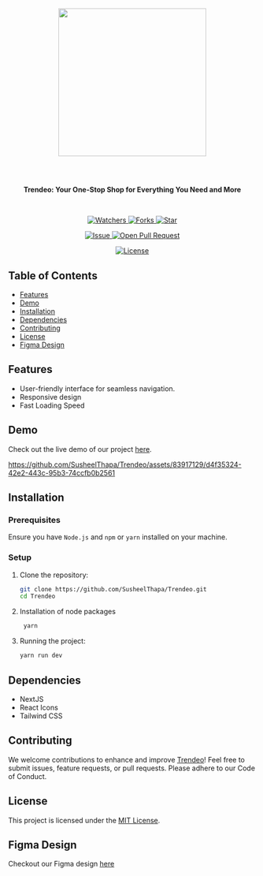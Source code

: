 # <p align="center"><img src="https://github.com/SusheelThapa/Trendeo/assets/83917129/7c501c2c-4c54-44f9-9773-ffb80fc209a1" width=300 /></p>

<br/>
<p align="center">
    <strong>Trendeo: Your One-Stop Shop for Everything You Need and More</strong>
</p>
<br/>

<p align="center">
    <p align="center">
        <a href="https://github.com/SusheelThapa/Trendeo/" target="blank">
            <img src="https://img.shields.io/github/watchers/SusheelThapa/Trendeo?style=for-the-badge&logo=appveyor" alt="Watchers"/>
        </a>
        <a href="https://github.com/SusheelThapa/Trendeo/fork" target="blank">
            <img src="https://img.shields.io/github/forks/SusheelThapa/Trendeo?style=for-the-badge&logo=appveyor" alt="Forks"/>
        </a>
        <a href="https://github.com/SusheelThapa/Trendeo/stargazers" target="blank">
            <img src="https://img.shields.io/github/stars/SusheelThapa/Trendeo?style=for-the-badge&logo=appveyor" alt="Star"/>
        </a>
    </p>
    <p align="center">
        <a href="https://github.com/SusheelThapa/Trendeo/issues" target="blank">
            <img src="https://img.shields.io/github/issues/SusheelThapa/Trendeo.svg?style=for-the-badge&logo=appveyor" alt="Issue"/>
        </a>
        <a href="https://github.com/SusheelThapa/Trendeo/pulls" target="blank">
            <img src="https://img.shields.io/github/issues-pr/SusheelThapa/Trendeo.svg?style=for-the-badge&logo=appveyor" alt="Open Pull Request"/>
        </a>
    </p>
    <p align="center">
        <a href="https://github.com/SusheelThapa/Trendeo/blob/master/LICENSE" target="blank">
            <img src="https://img.shields.io/github/license/SusheelThapa/Trendeo?style=for-the-badge&logo=appveyor" alt="License" />
        </a>
    </p>
</p>


## Table of Contents

- [Features](#features)
- [Demo](#demo)
- [Installation](#installation)
- [Dependencies](#dependencies)
- [Contributing](#contributing)
- [License](#license)
- [Figma Design](#figma-design)

## Features

- User-friendly interface for seamless navigation.
- Responsive design
- Fast Loading Speed

## Demo

Check out the live demo of our project [here](https://www.trendeo.susheelthapa.com.np/).

https://github.com/SusheelThapa/Trendeo/assets/83917129/d4f35324-42e2-443c-95b3-74ccfb0b2561


## Installation

### Prerequisites

Ensure you have `Node.js` and `npm` or `yarn` installed on your machine.

### Setup

1. Clone the repository:

   ```bash
   git clone https://github.com/SusheelThapa/Trendeo.git
   cd Trendeo
   ```

2. Installation of node packages

   ```bash
    yarn
   ```

3. Running the project:

   ```bash
   yarn run dev
   ```

## Dependencies

- NextJS
- React Icons
- Tailwind CSS

## Contributing

We welcome contributions to enhance and improve [Trendeo](CONTRIBUTING.md)! Feel free to submit issues, feature requests, or pull requests. Please adhere to our Code of Conduct.

## License

This project is licensed under the [MIT License](/LICENSE).

## Figma Design

Checkout our Figma design [here](https://www.figma.com/design/ld2ZH62VOZma4WtJ7UwHeY/Trendeo?node-id=0-1&t=JbZ5pc2ZoxfgUCvG-1)

